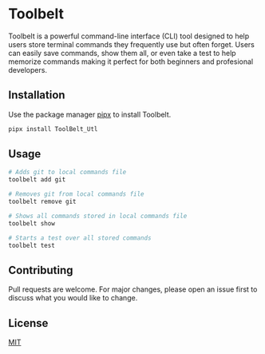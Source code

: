 # Toolbelt

Toolbelt is a powerful command-line interface (CLI) tool designed to help users store terminal commands they frequently use but often forget. Users can easily save commands, show them all, or even take a test to help memorize commands making it perfect for both beginners and profesional developers.
## Installation

Use the package manager [pipx](https://pipx.pypa.io/stable/installation/) to install Toolbelt.

```bash
pipx install ToolBelt_Utl
```

## Usage

```python
# Adds git to local commands file
toolbelt add git

# Removes git from local commands file
toolbelt remove git

# Shows all commands stored in local commands file
toolbelt show

# Starts a test over all stored commands
toolbelt test
```

## Contributing

Pull requests are welcome. For major changes, please open an issue first
to discuss what you would like to change.

## License

[MIT](https://choosealicense.com/licenses/mit/)
